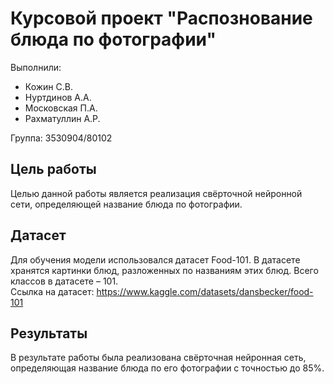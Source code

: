 # Курсовой проект "Распознование блюда по фотографии"

Выполнили:
 - Кожин С.В.
 - Нуртдинов А.А.
 - Московская П.А.
 - Рахматуллин А.Р.
 
 Группа: 3530904/80102
 
 ## Цель работы
Целью данной работы является реализация свёрточной нейронной сети, определяющей название блюда по фотографии. 

## Датасет
Для обучения модели использовался датасет Food-101. В датасете хранятся картинки блюд, разложенных по названиям этих блюд. Всего классов в датасете – 101.  
Ссылка на датасет: https://www.kaggle.com/datasets/dansbecker/food-101

## Результаты
В результате работы была реализована свёрточная нейронная сеть, определяющая название блюда по его фотографии с точностью до 85%.
